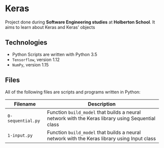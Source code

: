 # Keras

Project done during **Software Engineering studies** at **Holberton School**. It aims to learn about Keras and Keras' objects

## Technologies
* Python Scripts are written with Python 3.5
* `Tensorflow`, version 1.12
* `NumPy`, version 1.15

## Files
All of the following files are scripts and programs written in Python:

| Filename | Description |
| -------- | ----------- |
| `0-sequential.py` | Function `build_model` that builds a neural network with the Keras library using Sequential class |
| `1-input.py` | Function `build_model` that builds a neural network with the Keras library using Input class |
